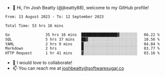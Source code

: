- 👋 Hi, I’m Josh Beatty (@jbeatty88), welcome to my GitHub profile!

<!--START_SECTION:waka-->

```txt
From: 13 August 2023 - To: 12 September 2023

Total Time: 53 hrs 16 mins

Go                35 hrs 16 mins  ████████████████▓░░░░░░░░   66.22 %
SQL               5 hrs 37 mins   ██▓░░░░░░░░░░░░░░░░░░░░░░   10.56 %
YAML              2 hrs 9 mins    █░░░░░░░░░░░░░░░░░░░░░░░░   04.04 %
Markdown          2 hrs           █░░░░░░░░░░░░░░░░░░░░░░░░   03.77 %
HTTP Request      1 hr 41 mins    ▓░░░░░░░░░░░░░░░░░░░░░░░░   03.16 %
```

<!--END_SECTION:waka-->

- 💞️ I would love to collaborate!
- 📫 You can reach me at joshbeatty@softwaresugar.co

<!---
jbeatty88/jbeatty88 is a ✨ special ✨ repository because its `README.md` (this file) appears on your GitHub profile.
You can click the Preview link to take a look at your changes.
--->
